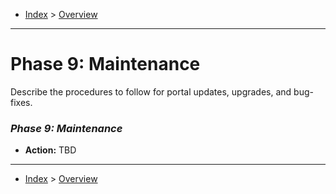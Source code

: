 - [Index](../index.md) > [Overview](overview.md)

---

# Phase 9: Maintenance

Describe the procedures to follow for portal updates, upgrades, and bug-fixes.

### _Phase 9: Maintenance_

- **Action:** TBD

---

- [Index](../index.md) > [Overview](overview.md)
